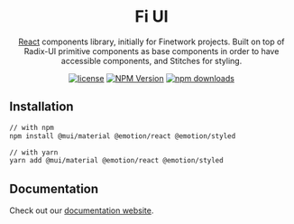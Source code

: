 <h1 align="center">Fi UI</h1>

<div align="center">

[React](https://reactjs.org/) components library, initially for Finetwork projects.
Built on top of Radix-UI primitive components as base components in order to have accessible components, and Stitches for styling.

[![license](https://img.shields.io/badge/license-MIT-blue.svg)](https://github.com/finetwork-os/ui/blob/master/LICENSE)
[![NPM Version](https://badge.fury.io/js/esta.svg?style=flat)](https://www.npmjs.com/package/@finetwork/ui)
[![npm downloads](https://img.shields.io/npm/dt/@finetwork/ui.svg)](https://www.npmjs.com/package/@finetwork/ui)

</div>

## Installation

```sh
// with npm
npm install @mui/material @emotion/react @emotion/styled

// with yarn
yarn add @mui/material @emotion/react @emotion/styled
```

## Documentation

Check out our [documentation website](https://finetwork-ui.vercel.app/).
